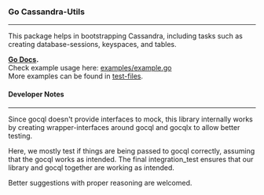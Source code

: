### Go Cassandra-Utils
---

This package helps in bootstrapping Cassandra, including tasks such as creating database-sessions, keyspaces, and tables.

**[Go Docs][0].**  
Check example usage here: [examples/example.go][1]  
More examples can be found in [test-files][2].

#### Developer Notes
---

Since gocql doesn't provide interfaces to mock, this library internally works by creating wrapper-interfaces
around gocql and gocqlx to allow better testing.

Here, we mostly test if things are being passed to gocql correctly, assuming that the gocql works as intended.
The final integration_test ensures that our library and gocql together are working as intended.

Better suggestions with proper reasoning are welcomed.

  [0]: https://godoc.org/github.com/TerrexTech/go-cassandrautils/cassandra
  [1]: https://github.com/TerrexTech/go-cassandrautils/blob/master/examples/example.go
  [2]: https://github.com/TerrexTech/go-cassandrautils/tree/master/cassandra
